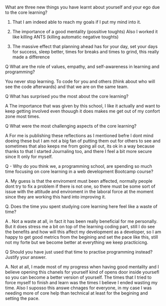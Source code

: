 What are three new things you have learnt about yourself and your ego due to the core learning?
1. That I am indeed able to reach my goals if I put my mind into it.

2. The importance of a good mentality (possitive toughts) 
Also I worked it like killing ANTS (killing automatic negative toughts)

3. The massive effect that planning ahead has for your day, set your days for success, sleep better, times for breaks and times to grind, this really made a difference

Q What are the role of values, empathy, and self-awareness in learning and programming?

You never stop learning.
To code for you and others (think about who will see the code afterwards)
and that we are on the same team.

Q What has surprised you the most about the core learning?

A
The importance that was given by this school, I like it actually and want to keep getting involved even thouugh it does makes me  get out of my confort zone most times.

Q What were the most challenging aspects of the core learning?

A For me is publishing these reflections as I mentioned befre I dont mind doeing these but I am not a big fan of putting them out for others to see and sometimes that also keeps me from going all out, its ok in a way because thanks to that I started Journaling too, and there I feel a bit more secure since It only for myself.

Q - Why do you think we, a programming school, are spending so much time focusing on core learning in a web development Bootcamp course?

A.
My guess is that the enviroment must been affected, normally people dont try to fix a problem if there is not one, so there must be some sort of issue with the attitude and enviroment in the laboral force at the moment since they are working this hard into improving it.

Q. Does the time you spent studying core learning here feel like a waste of time?

A . Not a waste at all, in fact it has been really beneficial for me personally.
But it does stress me a bit on top of the learning coding part, still I do see the benefits and how will this affect my development as a developer, so I am happy to get good metrics from the begining and set the pace like this, still not my forte but we become better at everything we keep practicicng.


Q Should you have just used that time to practise programming instead? Justify your answer.

A. Not at all, I made most of my progress when having good mentality and I believe opening this chanels for yourself kind of opens door inside yoursefl so you can become a better version of yourself.
The times that I tried to force myself to finish and learn was the times I believe I ended wasting my time.
Also I suposso this answe chnages for everyone, in my case I was needing more of core help than technical at least for the begining and setting the pace.